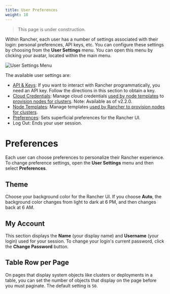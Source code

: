 ```yaml
---
title: User Preferences
weight: 18
---
```


> This page is under construction.

Within Rancher, each user has a number of settings associated with their login: personal preferences, API keys, etc. You can configure these settings by choosing from the **User Settings** menu. You can open this menu by clicking your avatar, located within the main menu.

![User Settings Menu]({{<baseurl>}}/img/rancher/user-settings.png)

The available user settings are:

- [API & Keys]({{<baseurl>}}/rancher/v2.x/en/user-settings/api-keys/): If you want to interact with Rancher programmatically, you need an API key. Follow the directions in this section to obtain a key.
- [Cloud Credentials]({{<baseurl>}}/rancher/v2.x/en/user-settings/cloud-credentials/): Manage cloud credentials [used by node templates]({{<baseurl>}}/rancher/v2.x/en/cluster-provisioning/rke-clusters/node-pools/#node-templates) to [provision nodes for clusters]({{<baseurl>}}/rancher/v2.x/en/cluster-provisioning/rke-clusters). Note: Available as of v2.2.0. 
- [Node Templates]({{<baseurl>}}/rancher/v2.x/en/user-settings/node-templates): Manage templates [used by Rancher to provision nodes for clusters]({{<baseurl>}}/rancher/v2.x/en/cluster-provisioning/rke-clusters).
- [Preferences]({{<baseurl>}}/rancher/v2.x/en/user-settings/preferences): Sets superficial preferences for the Rancher UI.
- Log Out: Ends your user session.

# Preferences

Each user can choose preferences to personalize their Rancher experience. To change preference settings, open the **User Settings** menu and then select **Preferences**.

## Theme

Choose your background color for the Rancher UI. If you choose **Auto**, the background color changes from light to dark at 6 PM, and then changes back at 6 AM.

## My Account

This section displays the **Name** (your display name) and **Username** (your login) used for your session. To change your login's current password, click the **Change Password** button.

## Table Row per Page

On pages that display system objects like clusters or deployments in a table, you can set the number of objects that display on the page before you must paginate. The default setting is `50`.
